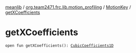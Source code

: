 [meanlib](../../index.md) / [org.team2471.frc.lib.motion_profiling](../index.md) / [MotionKey](index.md) / [getXCoefficients](./get-x-coefficients.md)

# getXCoefficients

`open fun getXCoefficients(): `[`CubicCoefficients1D`](../-cubic-coefficients1-d/index.md)